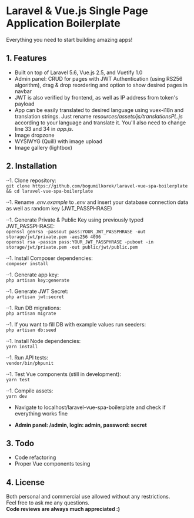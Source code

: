 # Laravel & Vue.js Single Page Application Boilerplate
Everything you need to start building amazing apps!

## 1. Features
- Built on top of Laravel 5.6, Vue.js 2.5, and Vuetify 1.0
- Admin panel: CRUD for pages with JWT Authentication (using RS256 algorithm), drag & drop reordering and option to show desired pages in navbar
- JWT is also verified by frontend, as well as IP address from token's payload
- App can be easily translated to desired language using vuex-i18n and translation strings. Just rename *resources/assets/js/translationsPL.js* according to your language and translate it. You'll also need to change line 33 and 34 in *app.js*.
- Image dropzone
- WYSIWYG (Quill) with image upload
- Image gallery (lightbox)

## 2. Installation
⋅⋅1. Clone repository:<br />
`git clone https://github.com/bogumilkorek/laravel-vue-spa-boilerplate && cd laravel-vue-spa-boilerplate`

⋅⋅1. Rename *.env.example* to *.env* and insert your database connection data as well as random key (JWT_PASSPHRASE)

⋅⋅1. Generate Private & Public Key using previously typed JWT_PASSPHRASE:<br />
`openssl genrsa -passout pass:YOUR_JWT_PASSPHRASE -out storage/jwt/private.pem -aes256 4096`<br />
`openssl rsa -passin pass:YOUR_JWT_PASSPHRASE -pubout -in storage/jwt/private.pem -out public/jwt/public.pem`

⋅⋅1. Install Composer dependencies:<br />
`composer install`

⋅⋅1. Generate app key:<br />
`php artisan key:generate`

⋅⋅1. Generate JWT Secret:<br />
`php artisan jwt:secret`

⋅⋅1. Run DB migrations:<br />
`php artisan migrate`

⋅⋅1. If you want to fill DB with example values run seeders:<br />
`php artisan db:seed`

⋅⋅1. Install Node dependencies:<br />
`yarn install`

⋅⋅1. Run API tests:<br />
`vendor/bin/phpunit`

⋅⋅1. Test Vue components (still in development):<br />
`yarn test`

⋅⋅1. Compile assets:<br />
`yarn dev`

- Navigate to localhost/laravel-vue-spa-boilerplate and check if everything works fine

- **Admin panel: /admin, login: admin, password: secret**

## 3. Todo
- Code refactoring
- Proper Vue components tesing

## 4. License
Both personal and commercial use allowed without any restrictions.<br />
Feel free to ask me any questions.<br />
**Code reviews are always much appreciated :)**
